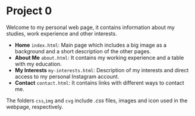 # Project 0

Welcome to my personal web page, it contains information about my studies, work experience and other interests.

 - **Home** `index.html`: Main page which includes a big image as a background and a short description of the other pages.
 - **About Me** `about.html`: It contains my working experience and a table with my education.
 - **My Interests** `my-interests.html`: Description of my interests and direct access to my personal Instagram account.
 - **Contact** `contact.html`: It contains links with different ways to contact me.

The folders `css`,`img` and `cvg` include *.css* files, images and icon used in the webpage, respectively.